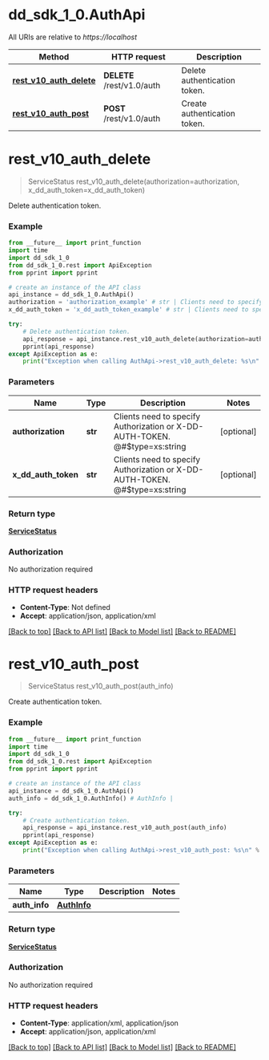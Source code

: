 # dd_sdk_1_0.AuthApi

All URIs are relative to *https://localhost*

Method | HTTP request | Description
------------- | ------------- | -------------
[**rest_v10_auth_delete**](AuthApi.md#rest_v10_auth_delete) | **DELETE** /rest/v1.0/auth | Delete authentication token.
[**rest_v10_auth_post**](AuthApi.md#rest_v10_auth_post) | **POST** /rest/v1.0/auth | Create authentication token.


# **rest_v10_auth_delete**
> ServiceStatus rest_v10_auth_delete(authorization=authorization, x_dd_auth_token=x_dd_auth_token)

Delete authentication token.

### Example
```python
from __future__ import print_function
import time
import dd_sdk_1_0
from dd_sdk_1_0.rest import ApiException
from pprint import pprint

# create an instance of the API class
api_instance = dd_sdk_1_0.AuthApi()
authorization = 'authorization_example' # str | Clients need to specify Authorization or X-DD-AUTH-TOKEN.  @#$type=xs:string (optional)
x_dd_auth_token = 'x_dd_auth_token_example' # str | Clients need to specify Authorization or X-DD-AUTH-TOKEN.  @#$type=xs:string (optional)

try:
    # Delete authentication token.
    api_response = api_instance.rest_v10_auth_delete(authorization=authorization, x_dd_auth_token=x_dd_auth_token)
    pprint(api_response)
except ApiException as e:
    print("Exception when calling AuthApi->rest_v10_auth_delete: %s\n" % e)
```

### Parameters

Name | Type | Description  | Notes
------------- | ------------- | ------------- | -------------
 **authorization** | **str**| Clients need to specify Authorization or X-DD-AUTH-TOKEN.  @#$type&#x3D;xs:string | [optional] 
 **x_dd_auth_token** | **str**| Clients need to specify Authorization or X-DD-AUTH-TOKEN.  @#$type&#x3D;xs:string | [optional] 

### Return type

[**ServiceStatus**](ServiceStatus.md)

### Authorization

No authorization required

### HTTP request headers

 - **Content-Type**: Not defined
 - **Accept**: application/json, application/xml

[[Back to top]](#) [[Back to API list]](../README.md#documentation-for-api-endpoints) [[Back to Model list]](../README.md#documentation-for-models) [[Back to README]](../README.md)

# **rest_v10_auth_post**
> ServiceStatus rest_v10_auth_post(auth_info)

Create authentication token.

### Example
```python
from __future__ import print_function
import time
import dd_sdk_1_0
from dd_sdk_1_0.rest import ApiException
from pprint import pprint

# create an instance of the API class
api_instance = dd_sdk_1_0.AuthApi()
auth_info = dd_sdk_1_0.AuthInfo() # AuthInfo | 

try:
    # Create authentication token.
    api_response = api_instance.rest_v10_auth_post(auth_info)
    pprint(api_response)
except ApiException as e:
    print("Exception when calling AuthApi->rest_v10_auth_post: %s\n" % e)
```

### Parameters

Name | Type | Description  | Notes
------------- | ------------- | ------------- | -------------
 **auth_info** | [**AuthInfo**](AuthInfo.md)|  | 

### Return type

[**ServiceStatus**](ServiceStatus.md)

### Authorization

No authorization required

### HTTP request headers

 - **Content-Type**: application/xml, application/json
 - **Accept**: application/json, application/xml

[[Back to top]](#) [[Back to API list]](../README.md#documentation-for-api-endpoints) [[Back to Model list]](../README.md#documentation-for-models) [[Back to README]](../README.md)

